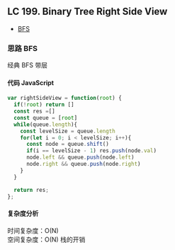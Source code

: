 ## LC 199. Binary Tree Right Side View

- [BFS](#思路-BFS)

### 思路 BFS

经典 BFS 带层

#### 代码 JavaScript

```JavaScript
var rightSideView = function(root) {
  if(!root) return []
  const res =[]
  const queue = [root]
  while(queue.length){
    const levelSize = queue.length
    for(let i = 0; i < levelSize; i++){
      const node = queue.shift()
      if(i == levelSize - 1) res.push(node.val)
      node.left && queue.push(node.left)
      node.right && queue.push(node.right)
    }
  }

  return res;
};

```

#### 复杂度分析

时间复杂度：O(N) </br>
空间复杂度：O(N) 栈的开销

